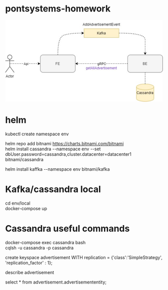 # pontsystems-homework

![](diagram.jpg)


# helm  

kubectl create namespace env
  
helm repo add bitnami https://charts.bitnami.com/bitnami  
helm install cassandra --namespace env --set dbUser.password=cassandra,cluster.datacenter=datacenter1 bitnami/cassandra

helm install kaffka --namespace env bitnami/kafka



# Kafka/cassandra local  
cd env/local  
docker-compose up

# Cassandra useful commands  
docker-compose exec cassandra bash  
cqlsh -u cassandra -p cassandra  


create keyspace advertisement WITH replication = {'class':'SimpleStrategy', 'replication_factor' : 1};  

describe advertisement  

select * from advertisement.advertisemententity;
